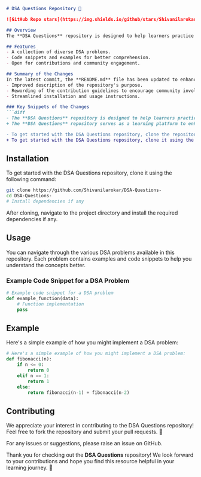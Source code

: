 ```markdown
# DSA Questions Repository 🚀

![GitHub Repo stars](https://img.shields.io/github/stars/Shivanilarokar/DSA-Questions-) ![License](https://img.shields.io/badge/license-MIT-brightgreen)

## Overview
The **DSA Questions** repository is designed to help learners practice and master their algorithmic skills while improving their understanding of Data Structures and Algorithms (DSA). This repository serves as a comprehensive learning platform, providing a wide range of DSA problems with examples and code snippets for practical understanding.

## Features
- A collection of diverse DSA problems.
- Code snippets and examples for better comprehension.
- Open for contributions and community engagement.

## Summary of the Changes
In the latest commit, the **README.md** file has been updated to enhance clarity and provide better guidance for users. Key changes include:
- Improved description of the repository's purpose.
- Rewording of the contribution guidelines to encourage community involvement.
- Streamlined installation and usage instructions.

### Key Snippets of the Changes
```diff
- The **DSA Questions** repository is designed to help learners practice and master their algorithmic skills while improving their understanding of Data Structures and Algorithms (DSA).
+ The **DSA Questions** repository serves as a learning platform to enhance your algorithmic skills and improve your understanding of Data Structures and Algorithms (DSA).
```

```diff
- To get started with the DSA Questions repository, clone the repository and install any necessary dependencies:
+ To get started with the DSA Questions repository, clone it using the following command:
```

## Installation
To get started with the DSA Questions repository, clone it using the following command:
```bash
git clone https://github.com/Shivanilarokar/DSA-Questions-
cd DSA-Questions-
# Install dependencies if any
```
After cloning, navigate to the project directory and install the required dependencies if any.

## Usage
You can navigate through the various DSA problems available in this repository. Each problem contains examples and code snippets to help you understand the concepts better.

### Example Code Snippet for a DSA Problem
```python
# Example code snippet for a DSA problem
def example_function(data):
    # Function implementation
    pass
```

## Example
Here's a simple example of how you might implement a DSA problem:
```python
# Here's a simple example of how you might implement a DSA problem:
def fibonacci(n):
    if n <= 0:
        return 0
    elif n == 1:
        return 1
    else:
        return fibonacci(n-1) + fibonacci(n-2)
```

## Contributing
We appreciate your interest in contributing to the DSA Questions repository! Feel free to fork the repository and submit your pull requests. 🎉

For any issues or suggestions, please raise an issue on GitHub.

Thank you for checking out the **DSA Questions** repository! We look forward to your contributions and hope you find this resource helpful in your learning journey. 🎉
```
